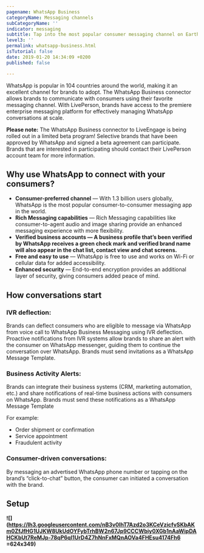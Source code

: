 ```yaml
---
pagename: WhatsApp Business
categoryName: Messaging channels
subCategoryName: ''
indicator: messaging
subtitle: Tap into the most popular consumer messaging channel on Earth
level3: ''
permalink: whatsapp-business.html
isTutorial: false
date: 2019-01-20 14:34:09 +0200
published: false

---
```

WhatsApp is popular in 104 countries around the world, making it an excellent channel for brands to adopt. The WhatsApp Business connector allows brands to communicate with consumers using their favorite messaging channel. With LivePerson, brands have access to the premiere enterprise messaging platform for effectively managing WhatsApp conversations at scale.

**Please note:** The WhatsApp Business connector to LiveEngage is being rolled out in a limited beta program! Selective brands that have been approved by WhatsApp and signed a beta agreement can participate. Brands that are interested in participating should contact their LivePerson account team for more information.

## Why use WhatsApp to connect with your consumers?

* **Consumer-preferred channel** — With 1.3 billion users globally, WhatsApp is the most popular consumer-to-consumer messaging app in the world.
* **Rich Messaging capabilities** — Rich Messaging capabilities like consumer-to-agent audio and image sharing provide an enhanced messaging experience with more flexibility.
* **Verified business accounts — A business profile that’s been verified by WhatsApp receives a green check mark and verified brand name will also appear in the chat list, contact view and chat screens.**
* **Free and easy to use** — WhatsApp is free to use and works on Wi-Fi or cellular data for added accessibility.
* **Enhanced security** — End-to-end encryption provides an additional layer of security, giving consumers added peace of mind.

## How conversations start

### IVR deflection:

Brands can deflect consumers who are eligible to message via WhatsApp from voice call to WhatsApp Business Messaging using IVR deflection. Proactive notifications from IVR systems allow brands to share an alert with the consumer on WhatsApp messenger, guiding them to continue the conversation over WhatsApp. Brands must send invitations as a WhatsApp Message Template.

### Business Activity Alerts:

Brands can integrate their business systems (CRM, marketing automation, etc.) and share notifications of real-time business actions with consumers on WhatsApp. Brands must send these notifications as a WhatsApp Message Template

For example:

* Order shipment or confirmation
* Service appointment
* Fraudulent activity

### Consumer-driven conversations:

By messaging an advertised WhatsApp phone number or tapping on the brand’s “click-to-chat” button, the consumer can initiated a conversation with the brand.

## Setup

**![](https://lh3.googleusercontent.com/nB3v0IhT7Azd2o3KCeVzicfvSKbAKm0ZfJfHG1UJKW8UkUdOYFybTrhBW2n67Jp9CCCWbiy0XGb1nAaWipDAHCKbUt7ReMJp-78qP6qI1UrD4Z7hNnFxMQnAOVa4FHEsu4174Fh6 =624x349)**
